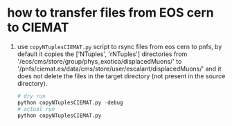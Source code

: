 # how to transfer files from EOS cern to CIEMAT

1. use `copyNTuplesCIEMAT.py` script to rsync files from eos cern to pnfs, by default it copies the ['NTuples', 'rNTuples'] directories from 
    '/eos/cms/store/group/phys_exotica/displacedMuons/' to '/pnfs/ciemat.es/data/cms/store/user/escalant/displacedMuons/' and it does not 
    delete the files in the target directory (not present in the source directory).

    ```python
    # dry run
    python copyNTuplesCIEMAT.py -debug
    # actual run
    python copyNTuplesCIEMAT.py 
    ```


